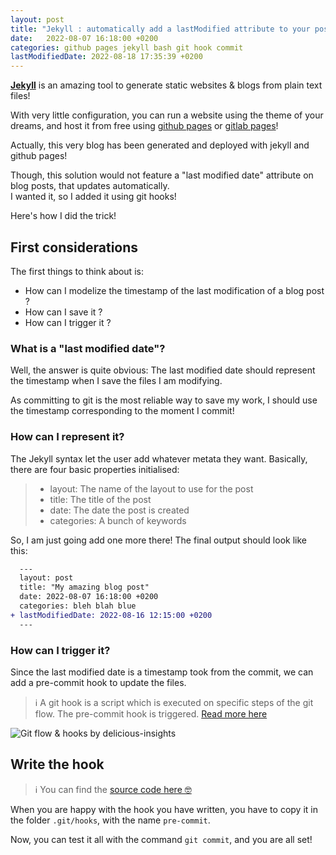 ```yaml
---
layout: post
title: "Jekyll : automatically add a lastModified attribute to your posts"
date:   2022-08-07 16:18:00 +0200
categories: github pages jekyll bash git hook commit
lastModifiedDate: 2022-08-18 17:35:39 +0200
---
```


**[Jekyll](https://jekyllrb.com/)** is an amazing tool to generate static websites & blogs from plain text files!

With very little configuration, you can run a website using the theme of your dreams, and host it from free using [github pages](https://pages.github.com/) or [gitlab pages](https://docs.gitlab.com/ee/user/project/pages/)!

Actually, this very blog has been generated and deployed with jekyll and github pages!

Though, this solution would not feature a "last modified date" attribute on blog posts, that updates automatically.<br>
I wanted it, so I added it using git hooks!

Here's how I did the trick!

## First considerations

The first things to think about is: 
* How can I modelize the timestamp of the last modification of a blog post ?
* How can I save it ?
* How can I trigger it ?

### What is a "last modified date"?

Well, the answer is quite obvious: The last modified date should represent the timestamp when I save the files I am modifying.

As committing to git is the most reliable way to save my work, I should use the timestamp corresponding to the moment I commit!

### How can I represent it?

The Jekyll syntax let the user add whatever metata they want. Basically, there are four basic properties initialised:

>* layout: The name of the layout to use for the post
>* title: The title of the post
>* date: The date the post is created
>* categories: A bunch of keywords

So, I am just going add one more there! The final output should look like this:
```diff
  ---
  layout: post
  title: "My amazing blog post"
  date: 2022-08-07 16:18:00 +0200
  categories: bleh blah blue
+ lastModifiedDate: 2022-08-16 12:15:00 +0200
  ---
```

### How can I trigger it?

Since the last modified date is a timestamp took from the commit, we can add a pre-commit hook to update the files.

>ℹ️ A git hook is a script which is executed on specific steps of the git flow. The pre-commit hook is triggered. [Read more here](https://delicious-insights.com/fr/articles/git-hooks/)

![Git flow & hooks *by delicious-insights*](https://delicious-insights.com/assets/images/articles/git-hooks.png)

## Write the hook

> ℹ️ You can find the [source code here 🤓](githubhttps://github.com/Phitrapy/phitrapy.github.io/blob/main/git_hooks/pre-commit)

When you are happy with the hook you have written, you have to copy it in the folder `.git/hooks`, with the name `pre-commit`.

Now, you can test it all with the command `git commit`, and you are all set!